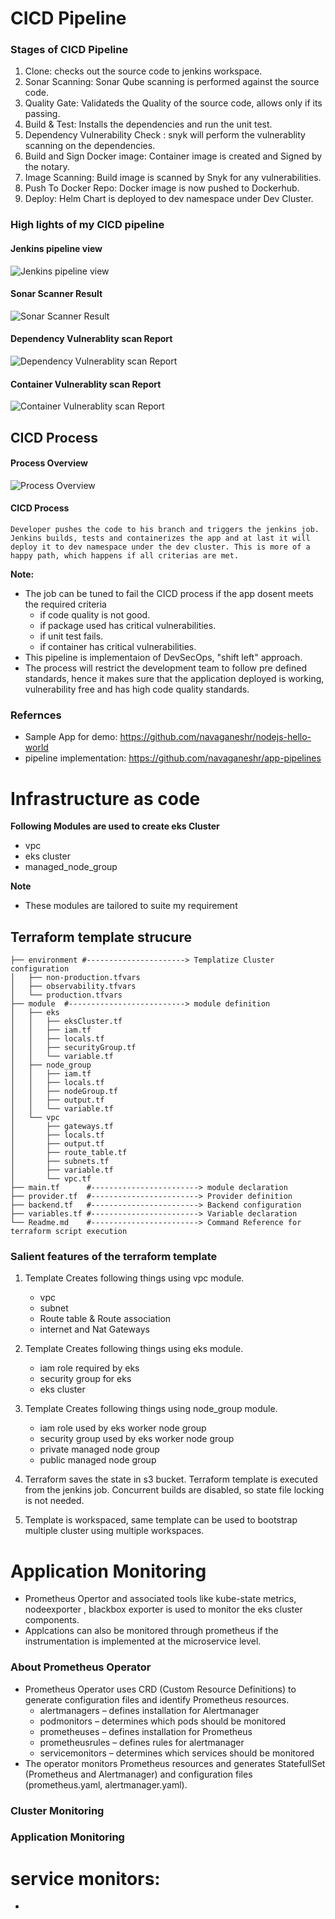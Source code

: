 # CICD Pipeline

### Stages of CICD Pipeline
1. Clone: checks out the source code to jenkins workspace.
2. Sonar Scanning: Sonar Qube scanning is performed against the source code.
3. Quality Gate: Validateds the Quality of the source code, allows only if its passing. 
4. Build & Test: Installs the dependencies and run the unit test.
5. Dependency Vulnerability Check : snyk will perform the vulnerablity scanning on the dependencies.
6. Build and Sign Docker image: Container image is created and Signed by the notary.
7. Image Scanning: Build image is scanned by Snyk for any vulnerabilities.
8. Push To Docker Repo: Docker image is now pushed to Dockerhub.
7. Deploy: Helm Chart is deployed to dev namespace under Dev Cluster.

### High lights of my CICD pipeline

#### **Jenkins pipeline view**
![Jenkins pipeline view](img/JenkinsPipeline.png "Title")

#### **Sonar Scanner Result**
![Sonar Scanner Result](img/QualityGate.png "Title")

#### **Dependency Vulnerablity scan Report** 
![Dependency Vulnerablity scan Report](img/Dependency_Vulnerablity_Report.png "Title")

#### **Container  Vulnerablity scan Report**
![Container  Vulnerablity scan Report ](img/VulnerablityReportContainer.png "Title")


## CICD Process 
#### **Process Overview**
![Process Overview](img/CICD_Process.png "Title")

#### **CICD Process**
    Developer pushes the code to his branch and triggers the jenkins job. Jenkins builds, tests and containerizes the app and at last it will deploy it to dev namespace under the dev cluster. This is more of a happy path, which happens if all criterias are met.

**Note:** 
* The job can be tuned to fail the CICD process if the app dosent meets the required criteria
    - if code quality is not good.
    - if package used has critical vulnerabilities.
    - if unit test fails. 
    - if container has critical vulnerabilities.
* This pipeline is implementaion of DevSecOps, "shift left" approach. 
* The process will restrict the development team to follow pre defined standards, hence it makes sure that the application deployed is working, vulnerability free and has high code quality standards.

### Refernces
* Sample App for demo: https://github.com/navaganeshr/nodejs-hello-world
* pipeline implementation: https://github.com/navaganeshr/app-pipelines


# Infrastructure as code 

**Following Modules are used to create eks Cluster**
* vpc 
* eks cluster
* managed_node_group  

**Note**
* These modules are tailored to suite my requirement

## Terraform template strucure
```
├── environment #----------------------> Templatize Cluster configuration
│   ├── non-production.tfvars
│   ├── observability.tfvars
│   └── production.tfvars
├── module  #--------------------------> module definition
│   ├── eks
│   │   ├── eksCluster.tf
│   │   ├── iam.tf
│   │   ├── locals.tf
│   │   ├── securityGroup.tf
│   │   └── variable.tf
│   ├── node_group
│   │   ├── iam.tf
│   │   ├── locals.tf
│   │   ├── nodeGroup.tf
│   │   ├── output.tf
│   │   └── variable.tf
│   └── vpc
│       ├── gateways.tf
│       ├── locals.tf
│       ├── output.tf
│       ├── route_table.tf
│       ├── subnets.tf
│       ├── variable.tf
│       └── vpc.tf
├── main.tf      #------------------------> module declaration
├── provider.tf  #------------------------> Provider definition
├── backend.tf   #------------------------> Backend configuration
├── variables.tf #------------------------> Variable declaration
└── Readme.md    #------------------------> Command Reference for terraform script execution 
```

### Salient features of the terraform template
1. Template Creates following things using vpc module.
    - vpc
    - subnet
    - Route table & Route association
    - internet and Nat Gateways
2. Template Creates following things using eks module.
    - iam role required by eks
    - security group for eks
    - eks cluster 
3. Template Creates following things using node_group module.
    - iam role used by eks worker node group
    - security group used by eks worker node group
    - private managed node group     
    - public managed node group    
4. Terraform saves the state in s3 bucket. Terraform template is executed from the jenkins job. Concurrent builds are disabled, so state file locking is not needed. 

5. Template is workspaced, same template can be used to bootstrap multiple cluster using multiple workspaces.

# Application Monitoring 
* Prometheus Opertor and associated tools like kube-state metrics, nodeexporter , blackbox exporter is used to monitor the eks cluster components.
* Applcations can also be monitored through prometheus if the instrumentation is implemented at the microservice level.

### About Prometheus Operator
* Prometheus Operator uses CRD (Custom Resource Definitions) to generate configuration files and identify Prometheus resources.
    * alertmanagers – defines installation for Alertmanager
    * podmonitors – determines which pods should be monitored
    * prometheuses – defines installation for Prometheus
    * prometheusrules – defines rules for alertmanager
    * servicemonitors – determines which services should be monitored
* The operator monitors Prometheus resources and generates StatefullSet (Prometheus and Alertmanager) and configuration files (prometheus.yaml, alertmanager.yaml).


### Cluster Monitoring 


### Application Monitoring 

# service monitors: 
* 
